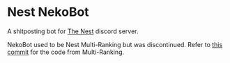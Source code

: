 # Nest NekoBot
A shitposting bot for [The Nest](https://discord.gg/zTCJh8H) discord server.

NekoBot used to be Nest Multi-Ranking but was discontinued. Refer to [this commit](https://github.com/Sirspam/Nest-Multi-Ranking/tree/5bbf3bb4fd97db575c974e789cd27c863a67417f) for the code from Multi-Ranking.
